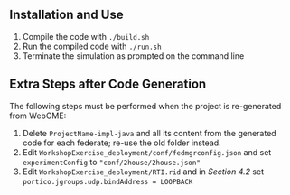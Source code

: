 ## Installation and Use
1. Compile the code with `./build.sh`
2. Run the compiled code with `./run.sh`
3. Terminate the simulation as prompted on the command line

## Extra Steps after Code Generation
The following steps must be performed when the project is re-generated from WebGME:
1. Delete `ProjectName-impl-java` and all its content from the generated code for each federate; re-use the old folder instead.
1. Edit `WorkshopExercise_deployment/conf/fedmgrconfig.json` and set `experimentConfig` to `"conf/2house/2house.json"`
1. Edit `WorkshopExercise_deployment/RTI.rid` and in *Section 4.2* set `portico.jgroups.udp.bindAddress = LOOPBACK`

